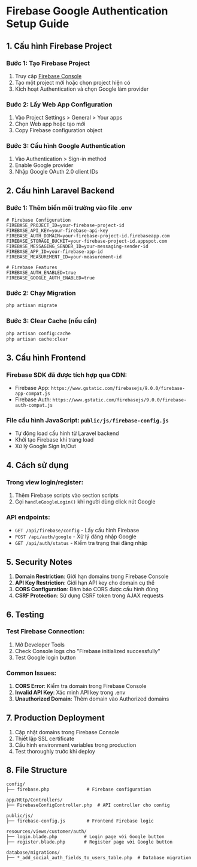 # Firebase Google Authentication Setup Guide

## 1. Cấu hình Firebase Project

### Bước 1: Tạo Firebase Project
1. Truy cập [Firebase Console](https://console.firebase.google.com/)
2. Tạo một project mới hoặc chọn project hiện có
3. Kích hoạt Authentication và chọn Google làm provider

### Bước 2: Lấy Web App Configuration
1. Vào Project Settings > General > Your apps
2. Chọn Web app hoặc tạo mới
3. Copy Firebase configuration object

### Bước 3: Cấu hình Google Authentication
1. Vào Authentication > Sign-in method
2. Enable Google provider
3. Nhập Google OAuth 2.0 client IDs

## 2. Cấu hình Laravel Backend

### Bước 1: Thêm biến môi trường vào file .env
```env
# Firebase Configuration
FIREBASE_PROJECT_ID=your-firebase-project-id
FIREBASE_API_KEY=your-firebase-api-key
FIREBASE_AUTH_DOMAIN=your-firebase-project-id.firebaseapp.com
FIREBASE_STORAGE_BUCKET=your-firebase-project-id.appspot.com
FIREBASE_MESSAGING_SENDER_ID=your-messaging-sender-id
FIREBASE_APP_ID=your-firebase-app-id
FIREBASE_MEASUREMENT_ID=your-measurement-id

# Firebase Features
FIREBASE_AUTH_ENABLED=true
FIREBASE_GOOGLE_AUTH_ENABLED=true
```

### Bước 2: Chạy Migration
```bash
php artisan migrate
```

### Bước 3: Clear Cache (nếu cần)
```bash
php artisan config:cache
php artisan cache:clear
```

## 3. Cấu hình Frontend

### Firebase SDK đã được tích hợp qua CDN:
- Firebase App: `https://www.gstatic.com/firebasejs/9.0.0/firebase-app-compat.js`
- Firebase Auth: `https://www.gstatic.com/firebasejs/9.0.0/firebase-auth-compat.js`

### File cấu hình JavaScript: `public/js/firebase-config.js`
- Tự động load cấu hình từ Laravel backend
- Khởi tạo Firebase khi trang load
- Xử lý Google Sign In/Out

## 4. Cách sử dụng

### Trong view login/register:
1. Thêm Firebase scripts vào section scripts
2. Gọi `handleGoogleLogin()` khi người dùng click nút Google

### API endpoints:
- `GET /api/firebase/config` - Lấy cấu hình Firebase
- `POST /api/auth/google` - Xử lý đăng nhập Google
- `GET /api/auth/status` - Kiểm tra trạng thái đăng nhập

## 5. Security Notes

1. **Domain Restriction**: Giới hạn domains trong Firebase Console
2. **API Key Restriction**: Giới hạn API key cho domain cụ thể
3. **CORS Configuration**: Đảm bảo CORS được cấu hình đúng
4. **CSRF Protection**: Sử dụng CSRF token trong AJAX requests

## 6. Testing

### Test Firebase Connection:
1. Mở Developer Tools
2. Check Console logs cho "Firebase initialized successfully"
3. Test Google login button

### Common Issues:
1. **CORS Error**: Kiểm tra domain trong Firebase Console
2. **Invalid API Key**: Xác minh API key trong .env
3. **Unauthorized Domain**: Thêm domain vào Authorized domains

## 7. Production Deployment

1. Cập nhật domains trong Firebase Console
2. Thiết lập SSL certificate
3. Cấu hình environment variables trong production
4. Test thoroughly trước khi deploy

## 8. File Structure

```
config/
├── firebase.php              # Firebase configuration

app/Http/Controllers/
├── FirebaseConfigController.php  # API controller cho config

public/js/
├── firebase-config.js        # Frontend Firebase logic

resources/views/customer/auth/
├── login.blade.php          # Login page với Google button
├── register.blade.php       # Register page với Google button

database/migrations/
├── *_add_social_auth_fields_to_users_table.php  # Database migration
``` 